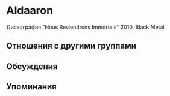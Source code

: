 # Aldaaron

Дискография
"Nous Reviendrons Immortels" 2010, Black Metal

## Отношения с другими группами


## Обсуждения


## Упоминания

